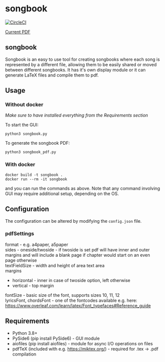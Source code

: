   # songbook

  [![CircleCI](https://circleci.com/gh/matiusz/songbook/tree/hk-songbook.svg?style=svg)](https://circleci.com/gh/matiusz/songbook/tree/hk-songbook)
  
  [Current PDF](https://circleci.com/api/v1.1/project/github/matiusz/songbook/latest/artifacts/0/songbook.pdf?branch=hk-songbook)
  
  ## songbook

  Songbook is an easy to use tool for creating songbooks where each song is represented by a different file, allowing them to be easily shared or moved between different songbooks. It has it's own display module or it can generate LaTeX files and compile them to pdf.

  ## Usage

  ### Without docker
  _Make sure to have installed everything from the Requirements section_

  To start the GUI:
  ```
  python3 songbook.py
  ```

  To generate the songbook PDF:
  ```
  python3 songbook_pdf.py
  ```

  ### With docker
  ```
  docker build -t songbook .
  docker run --rm -it songbook
  ```
  and you can run the commands as above. Note that any command involving GUI may require additional setup, depending on the OS.

  ## Configuration

  The configuration can be altered by modifying the `config.json` file.

  ### pdfSettings

  format - e.g. a4paper, a5paper\
  sides - oneside/twoside - if twoside is set pdf will have inner and outer margins and will include a blank page if chapter would start on an even page otherwise\
  textFieldSize - width and height of area text area\
  margins 
  - horizontal - inner in case of twoside option, left otherwise
  - vertical - top margin
  
  fontSize - basic size of the font, supports sizes 10, 11, 12\
  lyricsFont, chordsFont - one of the fontcodes available e.g. here: https://www.overleaf.com/learn/latex/Font_typefaces#Reference_guide
  

  ## Requirements
  
  - Python 3.8+
  - PySide6 (pip install PySide6) - GUI module
  - aiofiles (pip install aiofiles) - module for async I/O operations on files
  - pdfTeX (included with e.g. https://miktex.org/) - required for .tex -> .pdf compilation
